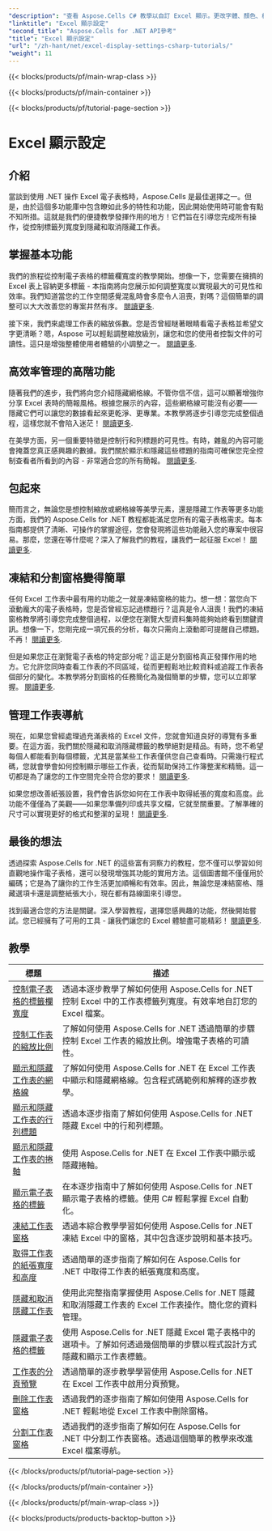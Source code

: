 ```yaml
---
"description": "查看 Aspose.Cells C# 教學以自訂 Excel 顯示。更改字體、顏色、格式並建立有吸引力的報告。"
"linktitle": "Excel 顯示設定"
"second_title": "Aspose.Cells for .NET API參考"
"title": "Excel 顯示設定"
"url": "/zh-hant/net/excel-display-settings-csharp-tutorials/"
"weight": 11
---
```


{{< blocks/products/pf/main-wrap-class >}}

{{< blocks/products/pf/main-container >}}

{{< blocks/products/pf/tutorial-page-section >}}

# Excel 顯示設定

## 介紹

當談到使用 .NET 操作 Excel 電子表格時，Aspose.Cells 是最佳選擇之一。但是，由於這個多功能庫中包含瞭如此多的特性和功能，因此開始使用時可能會有點不知所措。這就是我們的便捷教學發揮作用的地方！它們旨在引導您完成所有操作，從控制標籤列寬度到隱藏和取消隱藏工作表。

## 掌握基本功能

我們的旅程從控制電子表格的標籤欄寬度的教學開始。想像一下，您需要在擁擠的 Excel 表上容納更多標籤 - 本指南將向您展示如何調整寬度以實現最大的可見性和效率。我們知道當您的工作空間感覺混亂時會多麼令人沮喪，對嗎？這個簡單的調整可以大大改善您的專案井然有序。 [閱讀更多](。/control-tab-bar-width-of-spreadsheet/).

接下來，我們來處理工作表的縮放係數。您是否曾經瞇著眼睛看電子表格並希望文字更清晰？嗯，Aspose 可以輕鬆調整縮放級別，讓您和您的使用者控製文件的可讀性。這只是增強整體使用者體驗的小調整之一。 [閱讀更多](。/controll-zoom-factor-of-worksheet/). 

## 高效率管理的高階功能

隨著我們的進步，我們將向您介紹隱藏網格線。不管你信不信，這可以顯著增強你分享 Excel 表時的簡報風格。根據您展示的內容，這些網格線可能沒有必要——隱藏它們可以讓您的數據看起來更乾淨、更專業。本教學將逐步引導您完成整個過程，這樣您就不會陷入迷茫！ [閱讀更多](。/display-and-hide-gridlines-of-worksheet/).

在美學方面，另一個重要特徵是控制行和列標題的可見性。有時，雜亂的內容可能會掩蓋您真正感興趣的數據。我們關於顯示和隱藏這些標題的指南可確保您完全控制查看者所看到的內容 - 非常適合您的所有簡報。 [閱讀更多](。/display-and-hide-row-column-headers-of-worksheet/).

## 包起來

簡而言之，無論您是想控制縮放或網格線等美學元素，還是隱藏工作表等更多功能方面，我們的 Aspose.Cells for .NET 教程都能滿足您所有的電子表格需求。每本指南都提供了清晰、可操作的掌握途徑，您會發現將這些功能融入您的專案中很容易。那麼，您還在等什麼呢？深入了解我們的教程，讓我們一起征服 Excel！ [閱讀更多](。/hide-and-unhide-worksheet/).

## 凍結和分割窗格變得簡單

任何 Excel 工作表中最有用的功能之一就是凍結窗格的能力。想一想：當您向下滾動龐大的電子表格時，您是否曾經忘記過標題行？這真是令人沮喪！我們的凍結窗格教學將引導您完成整個過程，以便您在瀏覽大型資料集時能夠始終看到關鍵資訊。想像一下，您剛完成一項冗長的分析，每次只需向上滾動即可提醒自己標題。不再！ [閱讀更多](。/freeze-panes-of-worksheet/).

但是如果您正在瀏覽電子表格的特定部分呢？這正是分割窗格真正發揮作用的地方。它允許您同時查看工作表的不同區域，從而更輕鬆地比較資料或追蹤工作表各個部分的變化。本教學將分割窗格的任務簡化為幾個簡單的步驟，您可以立即掌握。 [閱讀更多](。/split-panes-of-worksheet/).

## 管理工作表導航

現在，如果您曾經處理過充滿表格的 Excel 文件，您就會知道良好的導覽有多重要。在這方面，我們關於隱藏和取消隱藏標籤的教學絕對是精品。有時，您不希望每個人都能看到每個標籤，尤其是當某些工作表僅供您自己查看時。只需幾行程式碼，您就會學會如何控制顯示哪些工作表，從而幫助保持工作簿整潔和精簡。這一切都是為了讓您的工作空間完全符合您的要求！ [閱讀更多](。/hide-tabs-of-spreadsheet/).

如果您想改善紙張設置，我們會告訴您如何在工作表中取得紙張的寬度和高度。此功能不僅僅為了美觀——如果您準備列印或共享文檔，它就至關重要。了解準確的尺寸可以實現更好的格式和整潔的呈現！ [閱讀更多](。/get-paper-width-and-height-of-worksheet/).

## 最後的想法

透過探索 Aspose.Cells for .NET 的這些富有洞察力的教程，您不僅可以學習如何直觀地操作電子表格，還可以發現增強其功能的實用方法。這個圖書館不僅僅用於編碼；它是為了讓你的工作生活更加順暢和有效率。因此，無論您是凍結窗格、隱藏選項卡還是調整紙張大小，現在都有路線圖來引導您。

找到最適合您的方法是關鍵。深入學習教程，選擇您感興趣的功能，然後開始嘗試。您已經擁有了可用的工具 - 讓我們讓您的 Excel 體驗盡可能精彩！ [閱讀更多](。/page-break-preview-of-worksheet/).

## 教學 
|標題 |描述 |
| --- | --- |
| [控制電子表格的標籤欄寬度](./control-tab-bar-width-of-spreadsheet/) |透過本逐步教學了解如何使用 Aspose.Cells for .NET 控制 Excel 中的工作表標籤列寬度。有效率地自訂您的 Excel 檔案。 |  
| [控制工作表的縮放比例](./controll-zoom-factor-of-worksheet/) |了解如何使用 Aspose.Cells for .NET 透過簡單的步驟控制 Excel 工作表的縮放比例。增強電子表格的可讀性。 |  
| [顯示和隱藏工作表的網格線](./display-and-hide-gridlines-of-worksheet/) |了解如何使用 Aspose.Cells for .NET 在 Excel 工作表中顯示和隱藏網格線。包含程式碼範例和解釋的逐步教學。 |  
| [顯示和隱藏工作表的行列標題](./display-and-hide-row-column-headers-of-worksheet/) |透過本逐步指南了解如何使用 Aspose.Cells for .NET 隱藏 Excel 中的行和列標題。 |  
| [顯示和隱藏工作表的捲軸](./display-and-hide-scroll-bars-of-worksheet/) |使用 Aspose.Cells for .NET 在 Excel 工作表中顯示或隱藏捲軸。 |  
| [顯示電子表格的標籤](./display-tab-of-spreadsheet/) |在本逐步指南中了解如何使用 Aspose.Cells for .NET 顯示電子表格的標籤。使用 C# 輕鬆掌握 Excel 自動化。 |  
| [凍結工作表窗格](./freeze-panes-of-worksheet/) |透過本綜合教學學習如何使用 Aspose.Cells for .NET 凍結 Excel 中的窗格，其中包含逐步說明和基本技巧。 |  
| [取得工作表的紙張寬度和高度](./get-paper-width-and-height-of-worksheet/) |透過簡單的逐步指南了解如何在 Aspose.Cells for .NET 中取得工作表的紙張寬度和高度。 |  
| [隱藏和取消隱藏工作表](./hide-and-unhide-worksheet/) |使用此完整指南掌握使用 Aspose.Cells for .NET 隱藏和取消隱藏工作表的 Excel 工作表操作。簡化您的資料管理。 |  
| [隱藏電子表格的標籤](./hide-tabs-of-spreadsheet/) |使用 Aspose.Cells for .NET 隱藏 Excel 電子表格中的選項卡。了解如何透過幾個簡單的步驟以程式設計方式隱藏和顯示工作表標籤。 |  
| [工作表的分頁預覽](./page-break-preview-of-worksheet/) |透過簡單的逐步教學學習使用 Aspose.Cells for .NET 在 Excel 工作表中啟用分頁預覽。 |  
| [刪除工作表窗格](./remove-panes-of-worksheet/) |透過我們的逐步指南了解如何使用 Aspose.Cells for .NET 輕鬆地從 Excel 工作表中刪除窗格。 |  
| [分割工作表窗格](./split-panes-of-worksheet/) |透過我們的逐步指南了解如何在 Aspose.Cells for .NET 中分割工作表窗格。透過這個簡單的教學來改進 Excel 檔案導航。 |  

{{< /blocks/products/pf/tutorial-page-section >}}

{{< /blocks/products/pf/main-container >}}

{{< /blocks/products/pf/main-wrap-class >}}

{{< blocks/products/products-backtop-button >}}